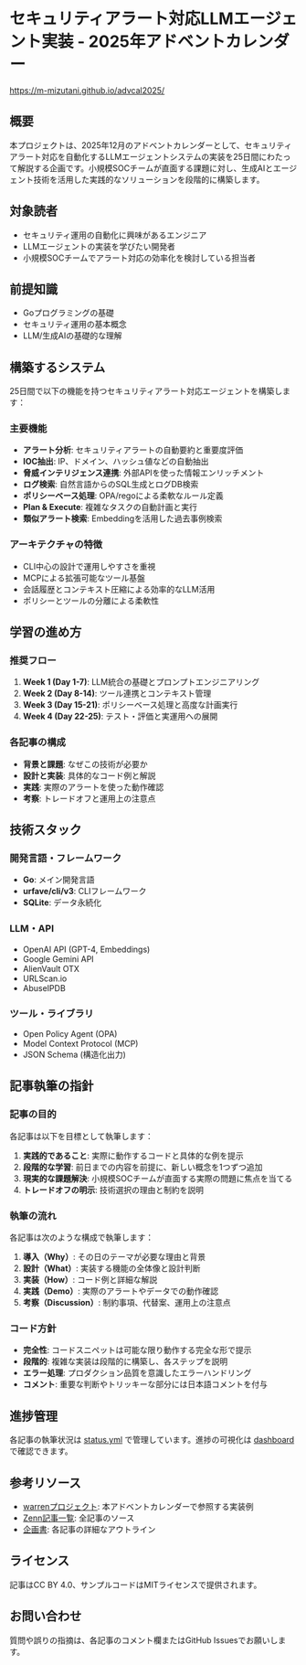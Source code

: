 # セキュリティアラート対応LLMエージェント実装 - 2025年アドベントカレンダー

https://m-mizutani.github.io/advcal2025/

## 概要

本プロジェクトは、2025年12月のアドベントカレンダーとして、セキュリティアラート対応を自動化するLLMエージェントシステムの実装を25日間にわたって解説する企画です。小規模SOCチームが直面する課題に対し、生成AIとエージェント技術を活用した実践的なソリューションを段階的に構築します。

## 対象読者

- セキュリティ運用の自動化に興味があるエンジニア
- LLMエージェントの実装を学びたい開発者
- 小規模SOCチームでアラート対応の効率化を検討している担当者

## 前提知識

- Goプログラミングの基礎
- セキュリティ運用の基本概念
- LLM/生成AIの基礎的な理解

## 構築するシステム

25日間で以下の機能を持つセキュリティアラート対応エージェントを構築します：

### 主要機能
- **アラート分析**: セキュリティアラートの自動要約と重要度評価
- **IOC抽出**: IP、ドメイン、ハッシュ値などの自動抽出
- **脅威インテリジェンス連携**: 外部APIを使った情報エンリッチメント
- **ログ検索**: 自然言語からのSQL生成とログDB検索
- **ポリシーベース処理**: OPA/regoによる柔軟なルール定義
- **Plan & Execute**: 複雑なタスクの自動計画と実行
- **類似アラート検索**: Embeddingを活用した過去事例検索

### アーキテクチャの特徴
- CLI中心の設計で運用しやすさを重視
- MCPによる拡張可能なツール基盤
- 会話履歴とコンテキスト圧縮による効率的なLLM活用
- ポリシーとツールの分離による柔軟性

## 学習の進め方

### 推奨フロー
1. **Week 1 (Day 1-7)**: LLM統合の基礎とプロンプトエンジニアリング
2. **Week 2 (Day 8-14)**: ツール連携とコンテキスト管理
3. **Week 3 (Day 15-21)**: ポリシーベース処理と高度な計画実行
4. **Week 4 (Day 22-25)**: テスト・評価と実運用への展開

### 各記事の構成
- **背景と課題**: なぜこの技術が必要か
- **設計と実装**: 具体的なコード例と解説
- **実践**: 実際のアラートを使った動作確認
- **考察**: トレードオフと運用上の注意点

## 技術スタック

### 開発言語・フレームワーク
- **Go**: メイン開発言語
- **urfave/cli/v3**: CLIフレームワーク
- **SQLite**: データ永続化

### LLM・API
- OpenAI API (GPT-4, Embeddings)
- Google Gemini API
- AlienVault OTX
- URLScan.io
- AbuseIPDB

### ツール・ライブラリ
- Open Policy Agent (OPA)
- Model Context Protocol (MCP)
- JSON Schema (構造化出力)

## 記事執筆の指針

### 記事の目的

各記事は以下を目標として執筆します：

1. **実践的であること**: 実際に動作するコードと具体的な例を提示
2. **段階的な学習**: 前日までの内容を前提に、新しい概念を1つずつ追加
3. **現実的な課題解決**: 小規模SOCチームが直面する実際の問題に焦点を当てる
4. **トレードオフの明示**: 技術選択の理由と制約を説明

### 執筆の流れ

各記事は次のような構成で執筆します：

1. **導入（Why）**: その日のテーマが必要な理由と背景
2. **設計（What）**: 実装する機能の全体像と設計判断
3. **実装（How）**: コード例と詳細な解説
4. **実践（Demo）**: 実際のアラートやデータでの動作確認
5. **考察（Discussion）**: 制約事項、代替案、運用上の注意点

### コード方針

- **完全性**: コードスニペットは可能な限り動作する完全な形で提示
- **段階的**: 複雑な実装は段階的に構築し、各ステップを説明
- **エラー処理**: プロダクション品質を意識したエラーハンドリング
- **コメント**: 重要な判断やトリッキーな部分には日本語コメントを付与

## 進捗管理

各記事の執筆状況は [status.yml](status.yml) で管理しています。進捗の可視化は [dashboard](dashboard/) で確認できます。

## 参考リソース

- [warrenプロジェクト](https://github.com/m-mizutani/warren): 本アドベントカレンダーで参照する実装例
- [Zenn記事一覧](../../articles/): 全記事のソース
- [企画書](../../meta/advcal-2025-idea.md): 各記事の詳細なアウトライン

## ライセンス

記事はCC BY 4.0、サンプルコードはMITライセンスで提供されます。

## お問い合わせ

質問や誤りの指摘は、各記事のコメント欄またはGitHub Issuesでお願いします。
